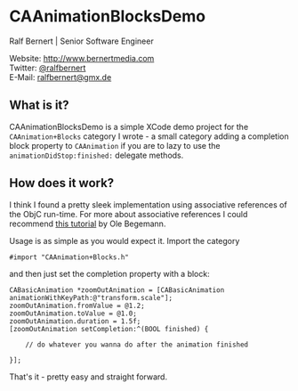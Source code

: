 # CAAnimationBlocksDemo

Ralf Bernert | Senior Software Engineer

Website: http://www.bernertmedia.com  
Twitter: [@ralfbernert](http://twitter.com/ralfbernert)  
E-Mail: ralfbernert@gmx.de   


## What is it?
CAAnimationBlocksDemo is a simple XCode demo project for the `CAAnimation+Blocks` category I wrote - a small category adding a completion block property to `CAAnimation` if you are to lazy to use the `animationDidStop:finished:` delegate methods.

## How does it work?

I think I found a pretty sleek implementation using associative references of the ObjC run-time. For more about associative references I could recommend [this tutorial](http://oleb.net/blog/2011/05/faking-ivars-in-objc-categories-with-associative-references/) by Ole Begemann.

Usage is as simple as you would expect it. Import the category

``` obj-c
#import "CAAnimation+Blocks.h"
```

and then just set the completion property with a block:

``` obj-c
CABasicAnimation *zoomOutAnimation = [CABasicAnimation animationWithKeyPath:@"transform.scale"];
zoomOutAnimation.fromValue = @1.2;
zoomOutAnimation.toValue = @1.0;
zoomOutAnimation.duration = 1.5f;
[zoomOutAnimation setCompletion:^(BOOL finished) {
        
	// do whatever you wanna do after the animation finished
	
}];
```
That's it - pretty easy and straight forward.

